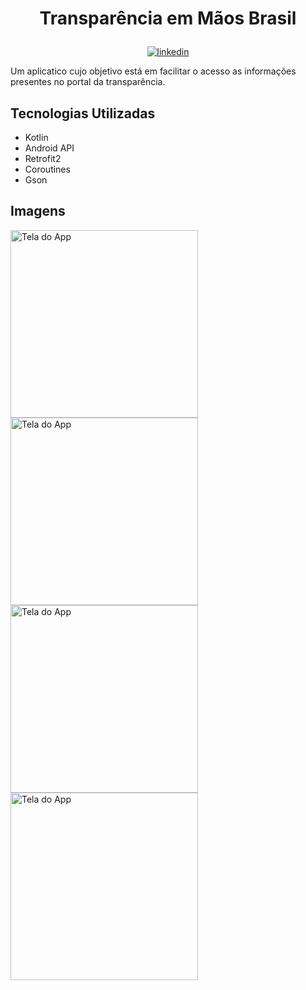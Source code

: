 # <p align="center"> Transparência em Mãos Brasil

<p align="center">
<a href="https://www.linkedin.com/in/saulo-nascimento-b6050b1b3/"><img src="https://img.icons8.com/android/24/000000/linkedin.png" alt="linkedin"></a>

</p>


Um aplicatico cujo objetivo está em facilitar o acesso as informações presentes no portal da transparência.
## Tecnologias Utilizadas
- Kotlin
- Android API
- Retrofit2
- Coroutines
- Gson
## Imagens
<p float="left">
<img src="https://i.imgur.com/qYu2Y8g.jpg" alt="Tela do App" width="300"/>
<img src="https://i.imgur.com/hzbIN9P.jpg" alt="Tela do App" width="300"/>
<img src="https://i.imgur.com/QXmVzuA.jpg" alt="Tela do App" width="300"/>
<img src="https://i.imgur.com/aq2xNo5.jpg" alt="Tela do App" width="300"/>
</p>
